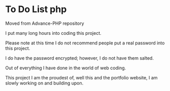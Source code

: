 # To Do List php
 Moved from Advance-PHP repository
 
 I put many long hours into coding this project.
 
 Please note at this time I do not recommend people put a real password into this project.
 
 I do have the password encrypted; however, I do not have them salted.
 
 Out of everything I have done in the world of web coding.
 
 This project I am the proudest of, well this and the portfolio website, I am slowly working on and building upon.
 
